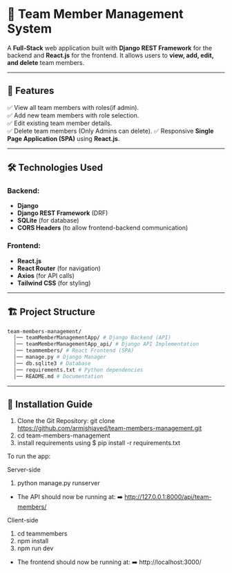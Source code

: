 # 🏢 Team Member Management System

A **Full-Stack** web application built with **Django REST Framework** for the backend and **React.js** for the frontend. It allows users to **view, add, edit, and delete** team members.

---

## 🚀 Features

✅ View all team members with roles(if admin).  
✅ Add new team members with role selection.  
✅ Edit existing team member details.  
✅ Delete team members (Only Admins can delete).
✅ Responsive **Single Page Application (SPA)** using **React.js**.  

---

## 🛠️ Technologies Used

### **Backend:**
- **Django** 
- **Django REST Framework** (DRF) 
- **SQLite** (for database)
- **CORS Headers** (to allow frontend-backend communication)

### **Frontend:**
- **React.js** 
- **React Router** (for navigation)
- **Axios** (for API calls)
- **Tailwind CSS** (for styling)

---

## 🏗️ Project Structure
```bash
team-members-management/
  │── teamMemberManagementApp/ # Django Backend (API)
  │── teamMemberManagementApp_api/ # Django API Implementation
  │── teammembers/ # React Frontend (SPA)
  │── manage.py # Django Manager
  │── db.sqlite3 # Database
  │── requirements.txt # Python dependencies
  │── README.md # Documentation
```

---

## 🔧 Installation Guide

1. Clone the Git Repository: git clone https://github.com/armishjaved/team-members-management.git
2. cd team-members-management
3. install requirements using $ pip install -r requirements.txt

To run the app:

Server-side
1. python manage.py runserver
- The API should now be running at:
➡️ http://127.0.0.1:8000/api/team-members/

Client-side

1. cd teammembers
2. npm install
3. npm run dev
- The frontend should now be running at:
➡️ http://localhost:3000/

